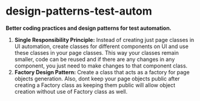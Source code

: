 # design-patterns-test-autom
<strong>Better coding practices and design patterns for test automation.</strong>
<br>
1. <strong>Single Responsibility Principle:</strong> Instead of creating just page classes in UI automation, create classes for different components on UI and use these classes in your page classes. This way your classes remain smaller, code can be reused and if there are any changes in any component, you just need to make changes to that component class.<br>
2. <strong>Factory Design Pattern:</strong> Create a class that acts as a factory for page objects generation. Also, dont keep your page objects public after creating a Factory class as keeping them public will allow object creation without use of Factory class as well.

